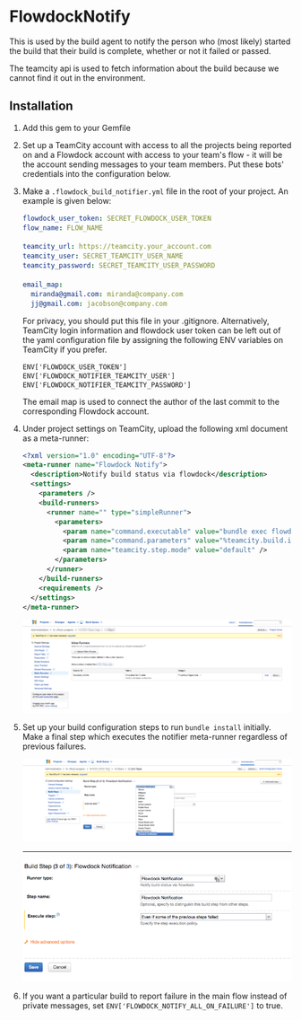 # FlowdockNotify

This is used by the build agent to notify the person who (most likely)
started the build that their build is complete, whether or not it failed
or passed.

The teamcity api is used to fetch information about the build because we
cannot find it out in the environment.

## Installation

1. Add this gem to your Gemfile

2. Set up a TeamCity account with access to all the projects being reported on 
   and a Flowdock account with access to your team's flow - it will be the
   account sending messages to your team members. Put these bots'
   credentials into the configuration below.

2. Make a `.flowdock_build_notifier.yml` file in the root of your project. An
   example is given below: 

   ```yaml
   flowdock_user_token: SECRET_FLOWDOCK_USER_TOKEN
   flow_name: FLOW_NAME

   teamcity_url: https://teamcity.your_account.com
   teamcity_user: SECRET_TEAMCITY_USER_NAME
   teamcity_password: SECRET_TEAMCITY_USER_PASSWORD

   email_map:
     miranda@gmail.com: miranda@company.com
     jj@gmail.com: jacobson@company.com
   ```

   For privacy, you should put this file in your .gitignore.
   Alternatively, TeamCity login information and flowdock user token can be left
   out of the yaml configuration file by assigning the following ENV variables 
   on TeamCity if you prefer.

   ```
   ENV['FLOWDOCK_USER_TOKEN']
   ENV['FLOWDOCK_NOTIFIER_TEAMCITY_USER']
   ENV['FLOWDOCK_NOTIFIER_TEAMCITY_PASSWORD']
   ```

   The email map is used to connect the author of the last commit to the
   corresponding Flowdock account.

3. Under project settings on TeamCity, upload the following xml document as a
   meta-runner: 

   ```xml
   <?xml version="1.0" encoding="UTF-8"?>
   <meta-runner name="Flowdock Notify">
     <description>Notify build status via flowdock</description>
     <settings>
       <parameters />
       <build-runners>
         <runner name="" type="simpleRunner">
           <parameters>
             <param name="command.executable" value="bundle exec flowdock_notify" />
             <param name="command.parameters" value="%teamcity.build.id%" />
             <param name="teamcity.step.mode" value="default" />
           </parameters>
         </runner>
       </build-runners>
       <requirements />
     </settings>
   </meta-runner>
   ```

   ![Meta-runner section](./readme_screenshots/meta_runners_section.png)


4. Set up your build configuration steps to run `bundle install`
   initially. Make a final step which executes the notifier meta-runner
   regardless of previous failures.

   ![Meta-runner configuration step](./readme_screenshots/set_meta_runner_step.png)

   ---

   ![Use meta-runner in all cases](./readme_screenshots/use_runner_even_if_previous_steps_fail.png)

5. If you want a particular build to report failure in the main flow instead of
   private messages, set `ENV['FLOWDOCK_NOTIFY_ALL_ON_FAILURE']` to true.
